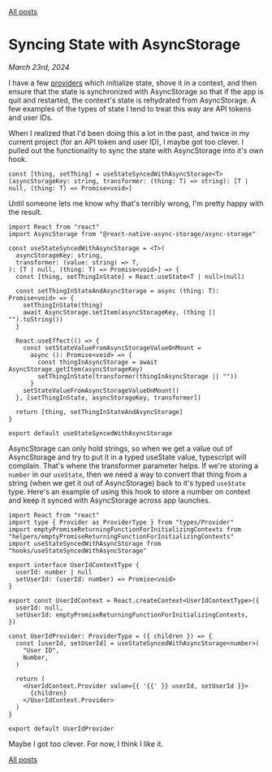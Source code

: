 [All posts](/README.md)

# Syncing State with AsyncStorage

_March 23rd, 2024_

I have a few [providers](https://react.dev/reference/react/createContext#provider) which initialize state, shove it in a context, and then ensure that the state is synchronized with AsyncStorage so that if the app is quit and restarted, the context's state is rehydrated from AsyncStorage. A few examples of the types of state I tend to treat this way are API tokens and user IDs.

When I realized that I'd been doing this a lot in the past, and twice in my current project (for an API token and user ID), I maybe got too clever. I pulled out the functionality to sync the state with AsyncStorage into it's own hook.

```tsx
const [thing, setThing] = useStateSyncedWithAsyncStorage<T>(asyncStorageKey: string, transformer: (thing: T) => string): [T | null, (thing: T) => Promise<void>]
```

Until someone lets me know why that's terribly wrong, I'm pretty happy with the result.

```tsx
import React from "react"
import AsyncStorage from "@react-native-async-storage/async-storage"

const useStateSyncedWithAsyncStorage = <T>(
  asyncStorageKey: string,
  transformer: (value: string) => T,
): [T | null, (thing: T) => Promise<void>] => {
  const [thing, setThingInState] = React.useState<T | null>(null)

  const setThingInStateAndAsyncStorage = async (thing: T): Promise<void> => {
    setThingInState(thing)
    await AsyncStorage.setItem(asyncStorageKey, (thing || "").toString())
  }

  React.useEffect(() => {
    const setStateValueFromAsyncStorageValueOnMount =
      async (): Promise<void> => {
        const thingInAsyncStorage = await AsyncStorage.getItem(asyncStorageKey)
        setThingInState(transformer(thingInAsyncStorage || ""))
      }
    setStateValueFromAsyncStorageValueOnMount()
  }, [setThingInState, asyncStorageKey, transformer])

  return [thing, setThingInStateAndAsyncStorage]
}

export default useStateSyncedWithAsyncStorage
```

AsyncStorage can only hold strings, so when we get a value out of AsyncStorage and try to put it in a typed useState value, typescript will complain. That's where the transformer parameter helps. If we're storing a `number` in our `useState`, then we need a way to convert that thing from a string (when we get it out of AsyncStorage) back to it's typed `useState` type. Here's an example of using this hook to store a number on context and keep it synced with AsyncStorage across app launches.

```tsx
import React from "react"
import type { Provider as ProviderType } from "types/Provider"
import emptyPromiseReturningFunctionForInitializingContexts from "helpers/emptyPromiseReturningFunctionForInitializingContexts"
import useStateSyncedWithAsyncStorage from "hooks/useStateSyncedWithAsyncStorage"

export interface UserIdContextType {
  userId: number | null
  setUserId: (userId: number) => Promise<void>
}

export const UserIdContext = React.createContext<UserIdContextType>({
  userId: null,
  setUserId: emptyPromiseReturningFunctionForInitializingContexts,
})

const UserIdProvider: ProviderType = ({ children }) => {
  const [userId, setUserId] = useStateSyncedWithAsyncStorage<number>(
    "User ID",
    Number,
  )

  return (
    <UserIdContext.Provider value={{ '{{' }} userId, setUserId }}>
      {children}
    </UserIdContext.Provider>
  )
}

export default UserIdProvider
```

Maybe I got too clever. For now, I think I like it.

[All posts](/README.md)
